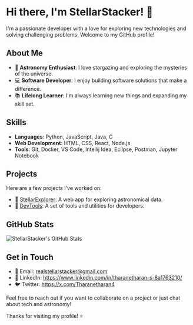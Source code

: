 # Hi there, I'm StellarStacker! 👋

I'm a passionate developer with a love for exploring new technologies and solving challenging problems. Welcome to my GitHub profile!

## About Me

- 🌌 **Astronomy Enthusiast**: I love stargazing and exploring the mysteries of the universe.
- 💻 **Software Developer**: I enjoy building software solutions that make a difference.
- 📚 **Lifelong Learner**: I'm always learning new things and expanding my skill set.

## Skills

- **Languages**: Python, JavaScript, Java, C
- **Web Development**: HTML, CSS, React, Node.js
- **Tools**: Git, Docker, VS Code, Intellij Idea, Ecilpse, Postman, Jupyter Notebook

## Projects

Here are a few projects I've worked on:

- 🌟 [StellarExplorer](https://github.com/StellarStacker/StellarExplorer): A web app for exploring astronomical data.
- 🔧 [DevTools](https://github.com/StellarStacker/DevTools): A set of tools and utilities for developers.

## GitHub Stats

![StellarStacker's GitHub Stats](https://github-readme-stats.vercel.app/api?username=StellarStacker&show_icons=true&theme=radical)

## Get in Touch

- 📧 Email: realstellarstacker@gmail.com
- 💼 LinkedIn: https://www.linkedin.com/in/tharanetharan-s-8a1763210/
- 🐦 Twitter:  https://x.com/Tharanetharan4

Feel free to reach out if you want to collaborate on a project or just chat about tech and astronomy!

Thanks for visiting my profile! ⭐
